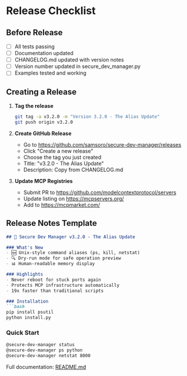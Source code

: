 # Release Checklist

## Before Release

- [ ] All tests passing
- [ ] Documentation updated
- [ ] CHANGELOG.md updated with version notes
- [ ] Version number updated in secure_dev_manager.py
- [ ] Examples tested and working

## Creating a Release

1. **Tag the release**
   ```bash
   git tag -a v3.2.0 -m "Version 3.2.0 - The Alias Update"
   git push origin v3.2.0
   ```

2. **Create GitHub Release**
   - Go to https://github.com/samsoro/secure-dev-manager/releases
   - Click "Create a new release"
   - Choose the tag you just created
   - Title: "v3.2.0 - The Alias Update"
   - Description: Copy from CHANGELOG.md

3. **Update MCP Registries**
   - Submit PR to https://github.com/modelcontextprotocol/servers
   - Update listing on https://mcpservers.org/
   - Add to https://mcpmarket.com/

## Release Notes Template

```markdown
## 🎉 Secure Dev Manager v3.2.0 - The Alias Update

### What's New
- 🆕 Unix-style command aliases (ps, kill, netstat)
- 🔍 Dry-run mode for safe operation preview
- 📊 Human-readable memory display

### Highlights
- Never reboot for stuck ports again
- Protects MCP infrastructure automatically
- 19x faster than traditional scripts

### Installation
```bash
pip install psutil
python install.py
```

### Quick Start
```bash
@secure-dev-manager status
@secure-dev-manager ps python
@secure-dev-manager netstat 8000
```

Full documentation: [README.md](README.md)
```
